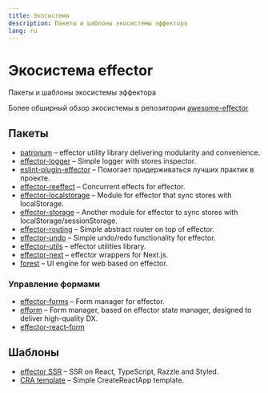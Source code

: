 ```yaml
---
title: Экосистема
description: Пакеты и шаблоны экосистемы эффектора
lang: ru
---
```


# Экосистема effector

Пакеты и шаблоны экосистемы эффектора

Более обширный обзор экосистемы в репозитории [awesome-effector](https://github.com/effector/awesome)

## Пакеты

- [patronum](https://github.com/effector/patronum) – effector utility library delivering modularity and convenience.
- [effector-logger](https://github.com/effector/logger) – Simple logger with stores inspector.
- [eslint-plugin-effector](https://eslint.effector.dev) – Помогает придерживаться лучших практик в проекте.
- [effector-reeffect](https://github.com/yumauri/effector-reeffect) – Concurrent effects for effector.
- [effector-localstorage](https://github.com/lessmess-dev/effector-localstorage) – Module for effector that sync stores with localStorage.
- [effector-storage](https://github.com/yumauri/effector-storage) – Another module for effector to sync stores with localStorage/sessionStorage.
- [effector-routing](https://github.com/Kelin2025/effector-routing) – Simple abstract router on top of effector.
- [effector-undo](https://github.com/tanyaisinmybed/effector-undo) – Simple undo/redo functionality for effector.
- [effector-utils](https://github.com/Kelin2025/effector-utils) – effector utilities library.
- [effector-next](https://github.com/weyheyhey/effector-next) – effector wrappers for Next.js.
- [forest](https://github.com/effector/effector/tree/master/packages/forest) – UI engine for web based on effector.

### Управление формами

- [effector-forms](https://github.com/aanation/effector-forms) – Form manager for effector.
- [efform](https://github.com/tehSLy/efform) – Form manager, based on effector state manager, designed to deliver high-quality DX.
- [effector-react-form](https://github.com/GTOsss/effector-react-form)

## Шаблоны

- [effector SSR](https://github.com/effector/razzle-template) – SSR on React, TypeScript, Razzle and Styled.
- [CRA template](https://github.com/effector/cra-template) – Simple CreateReactApp template.
